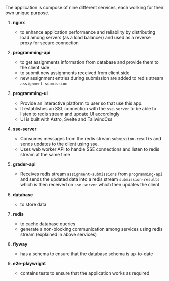 The application is compose of nine different services, each working for their own unique purpose.

1. **nginx**

   - to enhance application performance and reliability by distributing load among servers (as a load balancer) and used as a reverse proxy for secure connection

2. **programming-api**

   - to get assignments information from database and provide them to the client side
   - to submit new assignments received from client side
   - new assignment entries during submission are added to redis stream `assignment-submission`

3. **programming-ui**

   - Provide an interactive platform to user so that use this app.
   - It establishes an SSL connection with the `sse-server` to be able to listen to redis stream and update UI accordingly
   - UI is built with Astro, Svelte and TailwindCss

4. **sse-server**

   - Consumes messages from the redis stream `submission-results` and sends updates to the client using sse.
   - Uses web worker API to handle SSE connections and listen to redis stream at the same time

5. **grader-api**

   - Receives redis stream `assignment-submissions` from `programming-api` and sends the updated data into a redis stream `submission-results` which is then received on `sse-server` which then updates the client

6. **database**

   - to store data

7. **redis**

   - to cache database queries
   - generate a non-blocking communication among services using redis stream (explained in above services)

8. **flyway**

   - has a schema to ensure that the database schema is up-to-date

9. **e2e-playwright**
   - contains tests to ensure that the application works as required
